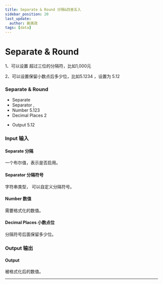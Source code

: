 ```yaml
---
title: Separate & Round 分隔&四舍五入
sidebar_position: 20
last_update:
  author: 蒯美政
tags: [data]
---
```


# Separate & Round

1、可以设置 超过三位的分隔符，比如1,000元

2、可以设置保留小数点后多少位，比如5.1234 ，设置为 5.12

<div className="patch-container">
    <div className="patch processor">
        <h3>Separate & Round</h3>
        <ul className="inputs">
            <li>Separate <span className="checkbox-off"></span></li>
            <li>Separator <span>,</span></li>
            <li>Number <span>5.123</span></li>
            <li>Decimal Places <span>2</span></li>
        </ul>
        <ul className="outputs">
            <li>Output <span>5.12</span></li>
        </ul>
    </div>
</div>

<div className="port-descriptions">
<div className="inputs">

### Input 输入

#### Separate 分隔

一个布尔值，表示是否启用。

#### Separator 分隔符号

字符串类型， 可以自定义分隔符号。

#### Number 数值

需要格式化的数值。

#### Decimal Places 小数点位

分隔符号后面保留多少位。

</div>
<div className="outputs">

### Output 输出

#### Output 

被格式化后的数值。

</div>
</div>


------
